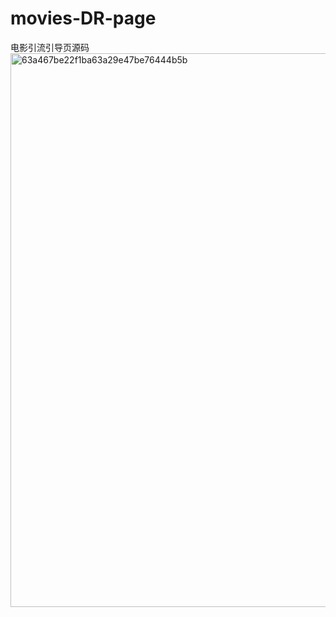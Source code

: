 # movies-DR-page
电影引流引导页源码
<img width="1048" height="886" alt="63a467be22f1ba63a29e47be76444b5b" src="https://github.com/user-attachments/assets/ea819bf2-9754-4079-889d-f27bbe989782" />

